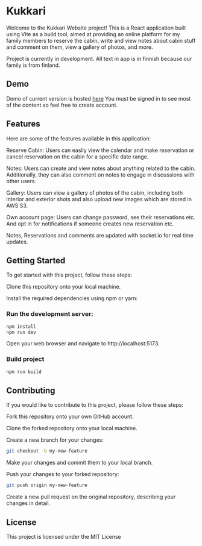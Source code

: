 # Kukkari
Welcome to the Kukkari Website project! This is a React application built using Vite as a build tool, aimed at providing an online platform for my family members to reserve the cabin, write and view notes about cabin stuff and comment on them, view a gallery of photos, and more.

Project is currently in development. All text in app is in finnish because our family is from finland.

## Demo 
Demo of current version is hosted [here](https://kukkari.vercel.app/#/)
You must be signed in to see most of the content so feel free to create account.

## Features
Here are some of the features available in this application:

Reserve Cabin: Users can easily view the calendar and make reservation or cancel reservation on the cabin for a specific date range.

Notes: Users can create and view notes about anything related to the cabin. Additionally, they can also comment on notes to engage in discussions with other users. 

Gallery: Users can view a gallery of photos of the cabin, including both interior and exterior shots and also upload new images which are stored in AWS S3.

Own account page: Users can change password, see their reservations etc. And opt in for notifications if someone creates new reservation etc.

Notes, Reservations and comments are updated with socket.io for real time updates.

## Getting Started
To get started with this project, follow these steps:

Clone this repository onto your local machine.

Install the required dependencies using npm or yarn:

### Run the development server:
```bash
npm install 
npm run dev
```
Open your web browser and navigate to http://localhost:5173.

### Build project
```bash
npm run build
```

## Contributing
If you would like to contribute to this project, please follow these steps:

Fork this repository onto your own GitHub account.

Clone the forked repository onto your local machine.

Create a new branch for your changes:
```bash
git checkout -b my-new-feature
```
Make your changes and commit them to your local branch.

Push your changes to your forked repository:
```bash
git push origin my-new-feature
```
Create a new pull request on the original repository, describing your changes in detail.
## License
This project is licensed under the MIT License